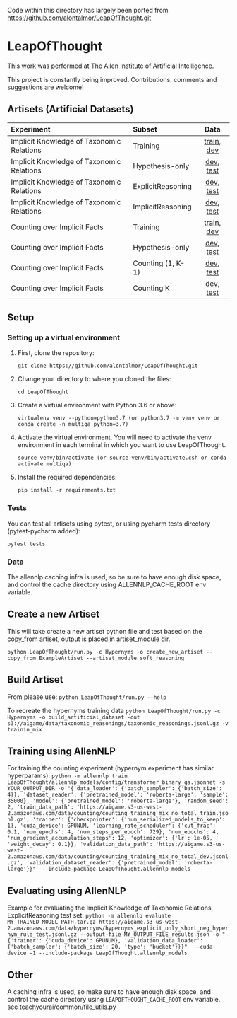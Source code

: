 Code within this directory has largely been ported from https://github.com/alontalmor/LeapOfThought.git

# LeapOfThought

This work was performed at The Allen Institute of Artificial Intelligence.

This project is constantly being improved. Contributions, comments and suggestions are welcome!

## Artisets (Artificial Datasets)

| Experiment | Subset | Data   
| :----- | :----- | :-----:|  
|  Implicit Knowledge of Taxonomic Relations | Training | [train](https://aigame.s3-us-west-2.amazonaws.com/data/hypernyms/hypernyms_training_mix_short_train.jsonl.gz), [dev](https://aigame.s3-us-west-2.amazonaws.com/data/hypernyms/hypernyms_training_mix_short_dev.jsonl.gz) 
|  Implicit Knowledge of Taxonomic Relations | Hypothesis-only | [dev](https://aigame.s3-us-west-2.amazonaws.com/data/hypernyms/hypernyms_statement_only_short_neg_hypernym_rule_dev.jsonl.gz), [test](https://aigame.s3-us-west-2.amazonaws.com/data/hypernyms/hypernyms_statement_only_short_neg_hypernym_rule_test.jsonl.gz) 
|  Implicit Knowledge of Taxonomic Relations | ExplicitReasoning | [dev](https://aigame.s3-us-west-2.amazonaws.com/data/hypernyms/hypernyms_explicit_only_short_neg_hypernym_rule_dev.jsonl.gz), [test](https://aigame.s3-us-west-2.amazonaws.com/data/hypernyms/hypernyms_explicit_only_short_neg_hypernym_rule_test.jsonl.gz) 
|  Implicit Knowledge of Taxonomic Relations | ImplicitReasoning | [dev](https://aigame.s3-us-west-2.amazonaws.com/data/hypernyms/hypernyms_implicit_only_short_neg_hypernym_rule_dev.jsonl.gz), [test](https://aigame.s3-us-west-2.amazonaws.com/data/hypernyms/hypernyms_implicit_only_short_neg_hypernym_rule_test.jsonl.gz) 
|  Counting over Implicit Facts | Training | [train](https://aigame.s3-us-west-2.amazonaws.com/data/counting/counting_training_mix_train.jsonl.gz), [dev](https://aigame.s3-us-west-2.amazonaws.com/data/counting/counting_training_mix_dev.jsonl.gz) 
|  Counting over Implicit Facts | Hypothesis-only | [dev](https://aigame.s3-us-west-2.amazonaws.com/data/counting/counting_statement_only_between_one_and_full_counted_instances_dev.jsonl.gz), [test](https://aigame.s3-us-west-2.amazonaws.com/data/counting/counting_statement_only_between_one_and_full_counted_instances_test.jsonl.gz) 
|  Counting over Implicit Facts | Counting (1, K-1) | [dev](https://aigame.s3-us-west-2.amazonaws.com/data/counting/counting_real_fact_only_between_one_and_full_counted_instances_dev.jsonl.gz), [test](https://aigame.s3-us-west-2.amazonaws.com/data/counting/counting_real_fact_only_between_one_and_full_counted_instances_test.jsonl.gz) 
|  Counting over Implicit Facts | Counting K | [dev](https://aigame.s3-us-west-2.amazonaws.com/data/counting/counting_real_fact_only_count_reached_dev.jsonl.gz), [test](https://aigame.s3-us-west-2.amazonaws.com/data/counting/counting_real_fact_only_count_reached_test.jsonl.gz)

## Setup

### Setting up a virtual environment

1.  First, clone the repository:

    ```
    git clone https://github.com/alontalmor/LeapOfThought.git
    ```

2.  Change your directory to where you cloned the files:

    ```
    cd LeapOfThought
    ```

3.  Create a virtual environment with Python 3.6 or above:

    ```
    virtualenv venv --python=python3.7 (or python3.7 -m venv venv or conda create -n multiqa python=3.7)
    ```

4.  Activate the virtual environment. You will need to activate the venv environment in each terminal in which you want to use LeapOfThought.

    ```
    source venv/bin/activate (or source venv/bin/activate.csh or conda activate multiqa)
    ```
5.  Install the required dependencies:

    ```
    pip install -r requirements.txt
    ```

### Tests

You can test all artisets using pytest, or using pycharm tests directory (pytest-pycharm added):

`pytest tests`

### Data

The allennlp caching infra is used, so be sure to have enough disk space, and control the cache directory using ALLENNLP_CACHE_ROOT env variable.

## Create a new Artiset

   This will take create a new artiset python file and test based on the copy_from artiset, output is placed in artiset_module dir.

  `python LeapOfThought/run.py -c Hypernyms -o create_new_artiset --copy_from ExampleArtiset --artiset_module soft_reasoning`
  
## Build Artiset

   From please use:
   `python LeapOfThought/run.py --help`

   To recreate the hypernyms training data 
  `python LeapOfThought/run.py -c Hypernyms -o build_artificial_dataset -out s3://aigame/data/taxonomic_reasonings/taxonomic_reasonings.jsonl.gz -v trainin_mix`


## Training using AllenNLP

For training the counting experiment (hypernym experiment has similar hyperparams):
`python -m allennlp train LeapOfThought/allennlp_models/config/transformer_binary_qa.jsonnet -s YOUR_OUTPUT_DIR -o "{'data_loader': {'batch_sampler': {'batch_size': 4}}, 'dataset_reader': {'pretrained_model': 'roberta-large', 'sample': 35000}, 'model': {'pretrained_model': 'roberta-large'}, 'random_seed': 2, 'train_data_path': 'https://aigame.s3-us-west-2.amazonaws.com/data/counting/counting_training_mix_no_total_train.jsonl.gz', 'trainer': {'checkpointer': {'num_serialized_models_to_keep': 1}, 'cuda_device': GPUNUM, 'learning_rate_scheduler': {'cut_frac': 0.1, 'num_epochs': 4, 'num_steps_per_epoch': 729}, 'num_epochs': 4, 'num_gradient_accumulation_steps': 12, 'optimizer': {'lr': 1e-05, 'weight_decay': 0.1}}, 'validation_data_path': 'https://aigame.s3-us-west-2.amazonaws.com/data/counting/counting_training_mix_no_total_dev.jsonl.gz', 'validation_dataset_reader': {'pretrained_model': 'roberta-large'}}"  --include-package LeapOfThought.allennlp_models`

## Evaluating  using AllenNLP

Example for evaluating the Implicit Knowledge of Taxonomic Relations, ExplicitReasoning test set:
`python -m allennlp evaluate MY_TRAINED_MODEL_PATH.tar.gz https://aigame.s3-us-west-2.amazonaws.com/data/hypernyms/hypernyms_explicit_only_short_neg_hypernym_rule_test.jsonl.gz --output-file MY_OUTPUT_FILE_results.json -o "{'trainer': {'cuda_device': GPUNUM}, 'validation_data_loader': {'batch_sampler': {'batch_size': 20, 'type': 'bucket'}}}"  --cuda-device -1 --include-package LeapOfThought.allennlp_models`


## Other
A caching infra is used, so make sure to have enough disk space, and control the cache directory using `LEAPOFTHOUGHT_CACHE_ROOT` env variable.
see teachyourai/common/file_utils.py





